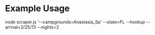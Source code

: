 Example Usage
=============
  node scraper.js '--campgrounds=Anastasia_Sp' --state=FL --hookup --arrival=2/25/13 --nights=2